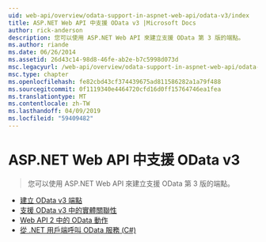 ```yaml
---
uid: web-api/overview/odata-support-in-aspnet-web-api/odata-v3/index
title: ASP.NET Web API 中支援 OData v3 |Microsoft Docs
author: rick-anderson
description: 您可以使用 ASP.NET Web API 來建立支援 OData 第 3 版的端點。
ms.author: riande
ms.date: 06/26/2014
ms.assetid: 26d43c14-98d8-46fe-ab2e-b7c5998d073d
msc.legacyurl: /web-api/overview/odata-support-in-aspnet-web-api/odata-v3
msc.type: chapter
ms.openlocfilehash: fe82cbd43cf374439675ad811586282a1a79f488
ms.sourcegitcommit: 0f1119340e4464720cfd16d0ff15764746ea1fea
ms.translationtype: MT
ms.contentlocale: zh-TW
ms.lasthandoff: 04/09/2019
ms.locfileid: "59409482"
---
```

# <a name="supporting-odata-v3-in-aspnet-web-api"></a>ASP.NET Web API 中支援 OData v3

> 您可以使用 ASP.NET Web API 來建立支援 OData 第 3 版的端點。


- [建立 OData v3 端點](creating-an-odata-endpoint.md)
- [支援 OData v3 中的實體關聯性](working-with-entity-relations.md)
- [Web API 2 中的 OData 動作](odata-actions.md)
- [從 .NET 用戶端呼叫 OData 服務 (C#)](calling-an-odata-service-from-a-net-client.md)

